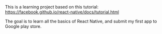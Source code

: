 This is a learning project based on this tutorial:
https://facebook.github.io/react-native/docs/tutorial.html

The goal is to learn all the basics of React Native, and submit my first app to
Google play store.
